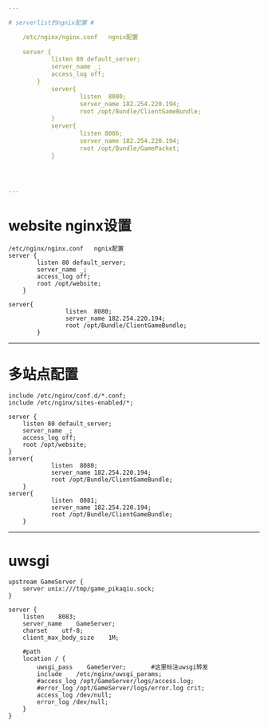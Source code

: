 ```yaml
---

# serverlist的ngnix配置 #

	/etc/nginx/nginx.conf	ngnix配置
	
	server {
			listen 80 default_server;
			server_name _;
			access_log off;
		}
	        server{
	                listen  8080;
	                server_name 182.254.220.194;
	                root /opt/Bundle/ClientGameBundle;
	        }
	        server{
	                listen 8086;
	                server_name 182.254.220.194;
	                root /opt/Bundle/GamePacket;
	        }




---
```


# website nginx设置 #

	/etc/nginx/nginx.conf	ngnix配置
	server {
			listen 80 default_server;
			server_name _;
			access_log off;
			root /opt/website;
		}
	
	server{
	                listen  8080;
	                server_name 182.254.220.194;
	                root /opt/Bundle/ClientGameBundle;
	        }



---

# 多站点配置 #


	include /etc/nginx/conf.d/*.conf;
	include /etc/nginx/sites-enabled/*;
	
	server {
		listen 80 default_server;
		server_name _;
		access_log off;
		root /opt/website;
	}
	server{
                listen  8080;
                server_name 182.254.220.194;
                root /opt/Bundle/ClientGameBundle;
        }
	server{
                listen  8081;
                server_name 182.254.220.194;
                root /opt/Bundle/ClientGameBundle;
        }


---
# uwsgi #

	upstream GameServer {
	    server unix:///tmp/game_pikaqiu.sock;
	}
	
	server {
	    listen    8083;
	    server_name    GameServer;
	    charset    utf-8;
	    client_max_body_size    1M;    
	
	    #path
	    location / {
	        uwsgi_pass    GameServer;		#这里标注uwsgi转发
	        include    /etc/nginx/uwsgi_params;
	        #access_log /opt/GameServer/logs/access.log;
	    	#error_log /opt/GameServer/logs/error.log crit;
	    	access_log /dev/null;
	        error_log /dev/null;
	    }
	}